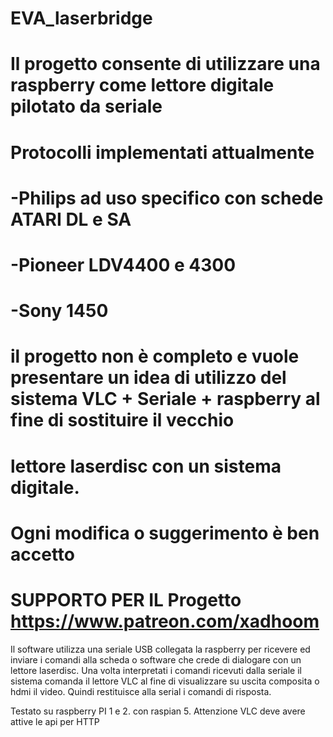 # EVA_laserbridge
# Il progetto consente di utilizzare una raspberry come lettore digitale pilotato da seriale
# Protocolli implementati attualmente 
# -Philips ad uso specifico con schede ATARI DL e SA
# -Pioneer LDV4400 e 4300
# -Sony 1450
# il progetto non è completo e vuole presentare un idea di utilizzo del sistema VLC + Seriale + raspberry al fine di sostituire il vecchio
# lettore laserdisc con un sistema digitale.
# Ogni modifica o suggerimento è ben accetto
# SUPPORTO PER IL Progetto https://www.patreon.com/xadhoom

Il software utilizza una seriale USB collegata la raspberry per ricevere ed inviare i comandi alla scheda o software che crede di dialogare con
un lettore laserdisc.
Una volta interpretati i comandi ricevuti dalla seriale il sistema comanda il lettore VLC al fine di visualizzare su uscita composita o hdmi il video.
Quindi restituisce alla serial i comandi di risposta.

Testato su raspberry PI 1 e 2. con raspian 5. Attenzione VLC deve avere attive le api per HTTP
